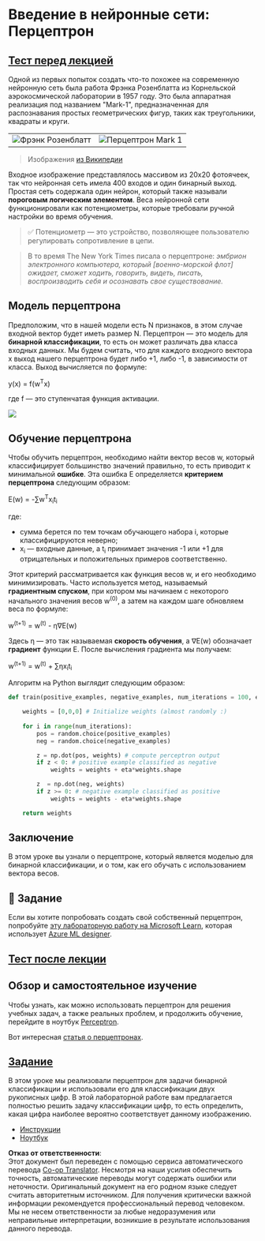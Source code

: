 <!--
CO_OP_TRANSLATOR_METADATA:
{
  "original_hash": "0c37770bba4fff3c71dc00eb261ee61b",
  "translation_date": "2025-08-26T06:47:51+00:00",
  "source_file": "lessons/3-NeuralNetworks/03-Perceptron/README.md",
  "language_code": "ru"
}
-->
# Введение в нейронные сети: Перцептрон

## [Тест перед лекцией](https://ff-quizzes.netlify.app/en/ai/quiz/5)

Одной из первых попыток создать что-то похожее на современную нейронную сеть была работа Фрэнка Розенблатта из Корнельской аэрокосмической лаборатории в 1957 году. Это была аппаратная реализация под названием "Mark-1", предназначенная для распознавания простых геометрических фигур, таких как треугольники, квадраты и круги.

|      |      |
|--------------|-----------|
|<img src='images/Rosenblatt-wikipedia.jpg' alt='Фрэнк Розенблатт'/> | <img src='images/Mark_I_perceptron_wikipedia.jpg' alt='Перцептрон Mark 1' />|

> Изображения [из Википедии](https://en.wikipedia.org/wiki/Perceptron)

Входное изображение представлялось массивом из 20x20 фотоячеек, так что нейронная сеть имела 400 входов и один бинарный выход. Простая сеть содержала один нейрон, который также называли **пороговым логическим элементом**. Веса нейронной сети функционировали как потенциометры, которые требовали ручной настройки во время обучения.

> ✅ Потенциометр — это устройство, позволяющее пользователю регулировать сопротивление в цепи.

> В то время The New York Times писала о перцептроне: *эмбрион электронного компьютера, который [военно-морской флот] ожидает, сможет ходить, говорить, видеть, писать, воспроизводить себя и осознавать свое существование.*

## Модель перцептрона

Предположим, что в нашей модели есть N признаков, в этом случае входной вектор будет иметь размер N. Перцептрон — это модель для **бинарной классификации**, то есть он может различать два класса входных данных. Мы будем считать, что для каждого входного вектора x выход нашего перцептрона будет либо +1, либо -1, в зависимости от класса. Выход вычисляется по формуле:

y(x) = f(w<sup>T</sup>x)

где f — это ступенчатая функция активации.

<!-- img src="http://www.sciweavers.org/tex2img.php?eq=f%28x%29%20%3D%20%5Cbegin%7Bcases%7D%0A%20%20%20%20%20%20%20%20%20%2B1%20%26%20x%20%5Cgeq%200%20%5C%5C%0A%20%20%20%20%20%20%20%20%20-1%20%26%20x%20%3C%200%0A%20%20%20%20%20%20%20%5Cend%7Bcases%7D%20%5C%5C%0A&bc=White&fc=Black&im=jpg&fs=12&ff=arev&edit=0" align="center" border="0" alt="f(x) = \begin{cases} +1 & x \geq 0 \\ -1 & x < 0 \end{cases} \\" width="154" height="50" / -->
<img src="images/activation-func.png"/>

## Обучение перцептрона

Чтобы обучить перцептрон, необходимо найти вектор весов w, который классифицирует большинство значений правильно, то есть приводит к минимальной **ошибке**. Эта ошибка E определяется **критерием перцептрона** следующим образом:

E(w) = -∑w<sup>T</sup>x<sub>i</sub>t<sub>i</sub>

где:

* сумма берется по тем точкам обучающего набора i, которые классифицируются неверно;
* x<sub>i</sub> — входные данные, а t<sub>i</sub> принимает значения -1 или +1 для отрицательных и положительных примеров соответственно.

Этот критерий рассматривается как функция весов w, и его необходимо минимизировать. Часто используется метод, называемый **градиентным спуском**, при котором мы начинаем с некоторого начального значения весов w<sup>(0)</sup>, а затем на каждом шаге обновляем веса по формуле:

w<sup>(t+1)</sup> = w<sup>(t)</sup> - η∇E(w)

Здесь η — это так называемая **скорость обучения**, а ∇E(w) обозначает **градиент** функции E. После вычисления градиента мы получаем:

w<sup>(t+1)</sup> = w<sup>(t)</sup> + ∑ηx<sub>i</sub>t<sub>i</sub>

Алгоритм на Python выглядит следующим образом:

```python
def train(positive_examples, negative_examples, num_iterations = 100, eta = 1):

    weights = [0,0,0] # Initialize weights (almost randomly :)
        
    for i in range(num_iterations):
        pos = random.choice(positive_examples)
        neg = random.choice(negative_examples)

        z = np.dot(pos, weights) # compute perceptron output
        if z < 0: # positive example classified as negative
            weights = weights + eta*weights.shape

        z  = np.dot(neg, weights)
        if z >= 0: # negative example classified as positive
            weights = weights - eta*weights.shape

    return weights
```

## Заключение

В этом уроке вы узнали о перцептроне, который является моделью для бинарной классификации, и о том, как его обучать с использованием вектора весов.

## 🚀 Задание

Если вы хотите попробовать создать свой собственный перцептрон, попробуйте [эту лабораторную работу на Microsoft Learn](https://docs.microsoft.com/en-us/azure/machine-learning/component-reference/two-class-averaged-perceptron?WT.mc_id=academic-77998-cacaste), которая использует [Azure ML designer](https://docs.microsoft.com/en-us/azure/machine-learning/concept-designer?WT.mc_id=academic-77998-cacaste).

## [Тест после лекции](https://ff-quizzes.netlify.app/en/ai/quiz/6)

## Обзор и самостоятельное изучение

Чтобы узнать, как можно использовать перцептрон для решения учебных задач, а также реальных проблем, и продолжить обучение, перейдите в ноутбук [Perceptron](../../../../../lessons/3-NeuralNetworks/03-Perceptron/Perceptron.ipynb).

Вот интересная [статья о перцептронах](https://towardsdatascience.com/what-is-a-perceptron-basics-of-neural-networks-c4cfea20c590).

## [Задание](lab/README.md)

В этом уроке мы реализовали перцептрон для задачи бинарной классификации и использовали его для классификации двух рукописных цифр. В этой лабораторной работе вам предлагается полностью решить задачу классификации цифр, то есть определить, какая цифра наиболее вероятно соответствует данному изображению.

* [Инструкции](lab/README.md)
* [Ноутбук](../../../../../lessons/3-NeuralNetworks/03-Perceptron/lab/PerceptronMultiClass.ipynb)

**Отказ от ответственности**:  
Этот документ был переведен с помощью сервиса автоматического перевода [Co-op Translator](https://github.com/Azure/co-op-translator). Несмотря на наши усилия обеспечить точность, автоматические переводы могут содержать ошибки или неточности. Оригинальный документ на его родном языке следует считать авторитетным источником. Для получения критически важной информации рекомендуется профессиональный перевод человеком. Мы не несем ответственности за любые недоразумения или неправильные интерпретации, возникшие в результате использования данного перевода.